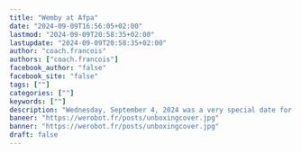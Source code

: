 ```yaml
---
title: "Wemby at Afpa"
date: "2024-09-09T16:56:05+02:00"
lastmod: "2024-09-09T20:58:35+02:00"
lastupdate: "2024-09-09T20:58:35+02:00"
author: "coach.francois"
authors: ["coach.francois"]
facebook_author: "false"
facebook_site: "false"
tags: [""]
categories: [""]
keywords: [""]
description: "Wednesday, September 4, 2024 was a very special date for our team, as we went to the Afpa in Évreux (27) to finally present our robot to our sponsors !"
baneer: "https://werobot.fr/posts/unboxingcover.jpg"
banner: "https://werobot.fr/posts/unboxingcover.jpg"
draft: false
---
```


